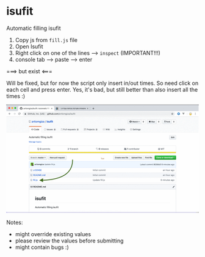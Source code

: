 # isufit
Automatic filling isufit

1. Copy js from `fill.js` file
2. Open Isufit
3. Right click on one of the lines --> `inspect` (IMPORTANT!!!)
4. console tab --> paste --> enter

===> but exist <===

Will be fixed, but for now the script only insert in/out times. 
So need click on each cell and press enter.
Yes, it's bad, but still better than also insert all the times :)

![Usage](usage.gif)

Notes:
- might override existing values
- please review the values before submitting
- might contain bugs :)
